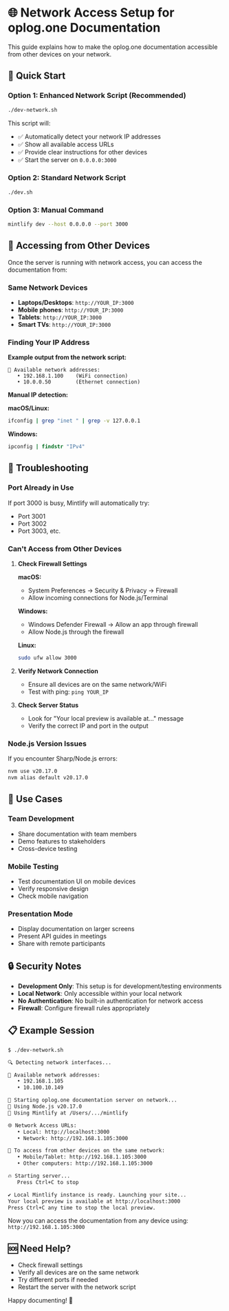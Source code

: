 # 🌐 Network Access Setup for oplog.one Documentation

This guide explains how to make the oplog.one documentation accessible from other devices on your network.

## 🚀 Quick Start

### Option 1: Enhanced Network Script (Recommended)
```bash
./dev-network.sh
```

This script will:
- ✅ Automatically detect your network IP addresses
- ✅ Show all available access URLs
- ✅ Provide clear instructions for other devices
- ✅ Start the server on `0.0.0.0:3000`

### Option 2: Standard Network Script
```bash
./dev.sh
```

### Option 3: Manual Command
```bash
mintlify dev --host 0.0.0.0 --port 3000
```

## 📱 Accessing from Other Devices

Once the server is running with network access, you can access the documentation from:

### Same Network Devices
- **Laptops/Desktops**: `http://YOUR_IP:3000`
- **Mobile phones**: `http://YOUR_IP:3000`
- **Tablets**: `http://YOUR_IP:3000`
- **Smart TVs**: `http://YOUR_IP:3000`

### Finding Your IP Address

**Example output from the network script:**
```
📡 Available network addresses:
   • 192.168.1.100    (WiFi connection)
   • 10.0.0.50        (Ethernet connection)
```

**Manual IP detection:**

**macOS/Linux:**
```bash
ifconfig | grep "inet " | grep -v 127.0.0.1
```

**Windows:**
```cmd
ipconfig | findstr "IPv4"
```

## 🔧 Troubleshooting

### Port Already in Use
If port 3000 is busy, Mintlify will automatically try:
- Port 3001
- Port 3002
- Port 3003, etc.

### Can't Access from Other Devices

1. **Check Firewall Settings**
   
   **macOS:**
   - System Preferences → Security & Privacy → Firewall
   - Allow incoming connections for Node.js/Terminal

   **Windows:**
   - Windows Defender Firewall → Allow an app through firewall
   - Allow Node.js through the firewall

   **Linux:**
   ```bash
   sudo ufw allow 3000
   ```

2. **Verify Network Connection**
   - Ensure all devices are on the same network/WiFi
   - Test with ping: `ping YOUR_IP`

3. **Check Server Status**
   - Look for "Your local preview is available at..." message
   - Verify the correct IP and port in the output

### Node.js Version Issues
If you encounter Sharp/Node.js errors:
```bash
nvm use v20.17.0
nvm alias default v20.17.0
```

## 🎯 Use Cases

### Team Development
- Share documentation with team members
- Demo features to stakeholders
- Cross-device testing

### Mobile Testing
- Test documentation UI on mobile devices
- Verify responsive design
- Check mobile navigation

### Presentation Mode
- Display documentation on larger screens
- Present API guides in meetings
- Share with remote participants

## 🔒 Security Notes

- **Development Only**: This setup is for development/testing environments
- **Local Network**: Only accessible within your local network
- **No Authentication**: No built-in authentication for network access
- **Firewall**: Configure firewall rules appropriately

## 📋 Example Session

```bash
$ ./dev-network.sh

🔍 Detecting network interfaces...

📡 Available network addresses:
   • 192.168.1.105
   • 10.100.10.149

🚀 Starting oplog.one documentation server on network...
📝 Using Node.js v20.17.0
🔧 Using Mintlify at /Users/.../mintlify

🌐 Network Access URLs:
   • Local: http://localhost:3000
   • Network: http://192.168.1.105:3000

📱 To access from other devices on the same network:
   • Mobile/Tablet: http://192.168.1.105:3000
   • Other computers: http://192.168.1.105:3000

🔥 Starting server...
   Press Ctrl+C to stop

✔ Local Mintlify instance is ready. Launching your site...
Your local preview is available at http://localhost:3000
Press Ctrl+C any time to stop the local preview.
```

Now you can access the documentation from any device using: `http://192.168.1.105:3000`

## 🆘 Need Help?

- Check firewall settings
- Verify all devices are on the same network
- Try different ports if needed
- Restart the server with the network script

Happy documenting! 🚀